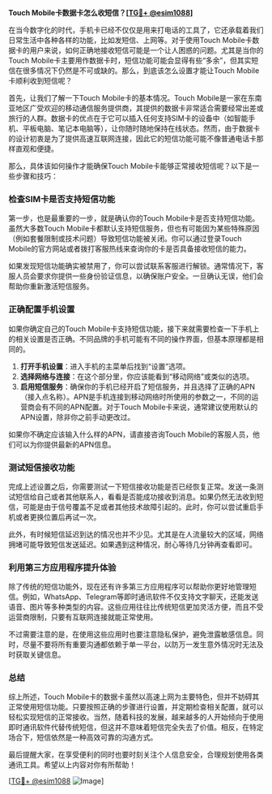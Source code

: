 **Touch Mobile卡数据卡怎么收短信？[[TG💪+ @esim1088](https://t.me/s/esim1088)]**

在当今数字化的时代，手机卡已经不仅仅是用来打电话的工具了，它还承载着我们日常生活中各种各样的功能，比如发短信、上网等。对于使用Touch Mobile卡数据卡的用户来说，如何正确地接收短信可能是一个让人困惑的问题。尤其是当你的Touch Mobile卡主要用作数据卡时，短信功能可能会显得有些“多余”，但其实短信在很多情况下仍然是不可或缺的。那么，到底该怎么设置才能让Touch Mobile卡顺利收到短信呢？

首先，让我们了解一下Touch Mobile卡的基本情况。Touch Mobile是一家在东南亚地区广受欢迎的移动通信服务提供商，其提供的数据卡非常适合需要经常出差或旅行的人群。数据卡的优点在于它可以插入任何支持SIM卡的设备中（如智能手机、平板电脑、笔记本电脑等），让你随时随地保持在线状态。然而，由于数据卡的设计初衷是为了提供高速互联网连接，因此它的短信功能可能不像普通电话卡那样直观和便捷。

那么，具体该如何操作才能确保Touch Mobile卡能够正常接收短信呢？以下是一些步骤和技巧：

### **检查SIM卡是否支持短信功能**

第一步，也是最重要的一步，就是确认你的Touch Mobile卡是否支持短信功能。虽然大多数Touch Mobile卡都默认支持短信服务，但也有可能因为某些特殊原因（例如套餐限制或技术问题）导致短信功能被关闭。你可以通过登录Touch Mobile的官方网站或者拨打客服热线来查询你的卡是否具备接收短信的能力。

如果发现短信功能确实被禁用了，你可以尝试联系客服进行解锁。通常情况下，客服人员会要求你提供一些身份验证信息，以确保账户安全。一旦确认无误，他们会帮助你重新激活短信服务。

### **正确配置手机设置**

如果你确定自己的Touch Mobile卡支持短信功能，接下来就需要检查一下手机上的相关设置是否正确。不同品牌的手机可能有不同的操作界面，但基本原理都是相同的。

1. **打开手机设置**：进入手机的主菜单后找到“设置”选项。
2. **选择网络与连接**：在这个部分里，你应该能看到“移动网络”或类似的选项。
3. **启用短信服务**：确保你的手机已经开启了短信服务，并且选择了正确的APN（接入点名称）。APN是手机连接到移动网络时所使用的参数之一，不同的运营商会有不同的APN配置。对于Touch Mobile卡来说，通常建议使用默认的APN设置，除非你之前手动更改过。

如果你不确定应该输入什么样的APN，请直接咨询Touch Mobile的客服人员，他们可以为你提供最新的APN信息。

### **测试短信接收功能**

完成上述设置之后，你需要测试一下短信接收功能是否已经恢复正常。发送一条测试短信给自己或者其他联系人，看看是否能成功接收到消息。如果仍然无法收到短信，可能是由于信号覆盖不足或者其他技术故障引起的。此时，你可以尝试重启手机或者更换位置后再试一次。

此外，有时候短信延迟到达的情况也并不少见。尤其是在人流量较大的区域，网络拥堵可能导致短信发送延迟。如果遇到这种情况，耐心等待几分钟再查看即可。

### **利用第三方应用程序提升体验**

除了传统的短信功能外，现在还有许多第三方应用程序可以帮助你更好地管理短信。例如，WhatsApp、Telegram等即时通讯软件不仅支持文字聊天，还能发送语音、图片等多种类型的内容。这些应用往往比传统短信更加灵活方便，而且不受运营商限制，只要有互联网连接就能正常使用。

不过需要注意的是，在使用这些应用时也要注意隐私保护，避免泄露敏感信息。同时，尽量不要将所有重要沟通都依赖于单一平台，以防万一发生意外情况时无法及时获取关键信息。

### **总结**

综上所述，Touch Mobile卡的数据卡虽然以高速上网为主要特色，但并不妨碍其正常使用短信功能。只要按照正确的步骤进行设置，并定期检查相关配置，就可以轻松实现短信的正常接收。当然，随着科技的发展，越来越多的人开始倾向于使用即时通讯软件代替传统短信，但这并不意味着短信完全失去了价值。相反，在特定场合下，短信依然是一种高效可靠的沟通方式。

最后提醒大家，在享受便利的同时也要时刻关注个人信息安全，合理规划使用各类通讯工具。希望以上内容对你有所帮助！

[[TG💪+ @esim1088](https://t.me/s/esim1088) ![Image](https://i.postimg.cc/4NQfJmqS/Snipaste-2025-05-13-00-14-12.png)]